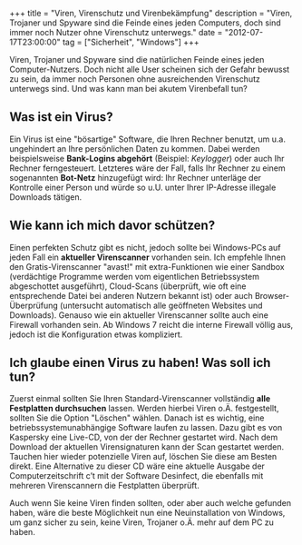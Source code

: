 +++
title       = "Viren, Virenschutz und Virenbekämpfung"
description = "Viren, Trojaner und Spyware sind die Feinde eines jeden Computers, doch sind immer noch Nutzer ohne Virenschutz unterwegs."
date        = "2012-07-17T23:00:00"
tag         = ["Sicherheit", "Windows"]
+++

Viren, Trojaner und Spyware sind die natürlichen Feinde eines jeden Computer-Nutzers. Doch nicht alle User scheinen sich der Gefahr bewusst zu sein, da immer noch Personen ohne ausreichenden Virenschutz unterwegs sind. Und was kann man bei akutem Virenbefall tun?

<!--more-->

## Was ist ein Virus?
Ein Virus ist eine "bösartige" Software, die Ihren Rechner benutzt, um u.a. ungehindert an Ihre persönlichen Daten zu kommen. Dabei werden beispielsweise **Bank-Logins abgehört** (Beispiel: *Keylogger*) oder auch Ihr Rechner ferngesteuert.
Letzteres wäre der Fall, falls Ihr Rechner zu einem sogenannten **Bot-Netz** hinzugefügt wird: Ihr Rechner unterläge der Kontrolle einer Person und würde so u.U. unter Ihrer IP-Adresse illegale Downloads tätigen.

## Wie kann ich mich davor schützen?
Einen perfekten Schutz gibt es nicht, jedoch sollte bei Windows-PCs auf jeden Fall ein **aktueller Virenscanner** vorhanden sein. Ich empfehle Ihnen den Gratis-Virenscanner "avast!" mit extra-Funktionen wie einer Sandbox (verdächtige Programme werden vom eigentlichen Betriebssystem abgeschottet ausgeführt), Cloud-Scans (überprüft, wie oft eine entsprechende Datei bei anderen Nutzern bekannt ist) oder auch Browser-Überprüfung (untersucht automatisch alle geöffneten Websites und Downloads).
Genauso wie ein aktueller Virenscanner sollte auch eine Firewall vorhanden sein. Ab Windows 7 reicht die interne Firewall völlig aus, jedoch ist die Konfiguration etwas kompliziert.

## Ich glaube einen Virus zu haben! Was soll ich tun?
Zuerst einmal sollten Sie Ihren Standard-Virenscanner vollständig **alle Festplatten durchsuchen** lassen. Werden hierbei Viren o.Ä. festgestellt, sollten Sie die Option "Löschen" wählen. Danach ist es wichtig, eine betriebssystemunabhängige Software laufen zu lassen. Dazu gibt es von Kaspersky eine Live-CD, von der der Rechner gestartet wird. Nach dem Download der aktuellen Virensignaturen kann der Scan gestartet werden. Tauchen hier wieder potenzielle Viren auf, löschen Sie diese am Besten direkt. Eine Alternative zu dieser CD wäre eine aktuelle Ausgabe der Computerzeitschrift c’t mit der Software Desinfect, die ebenfalls mit mehreren Virenscannern die Festplatten überprüft.

Auch wenn Sie keine Viren finden sollten, oder aber auch welche gefunden haben, wäre die beste Möglichkeit nun eine Neuinstallation von Windows, um ganz sicher zu sein, keine Viren, Trojaner o.Ä. mehr auf dem PC zu haben.
